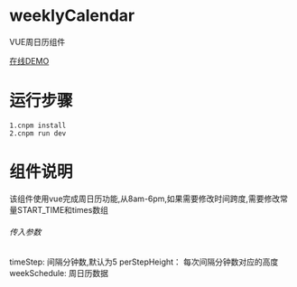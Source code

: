 # weeklyCalendar
VUE周日历组件

[在线DEMO](http://htmlpreview.github.io/?https://github.com/bigZMC/securityInput/blob/master/securityInput/dist/index.html)

# 运行步骤

```
1.cnpm install
2.cnpm run dev
```

# 组件说明
该组件使用vue完成周日历功能,从8am-6pm,如果需要修改时间跨度,需要修改常量START_TIME和times数组
###### 传入参数
timeStep: 间隔分钟数,默认为5
perStepHeight： 每次间隔分钟数对应的高度
weekSchedule: 周日历数据